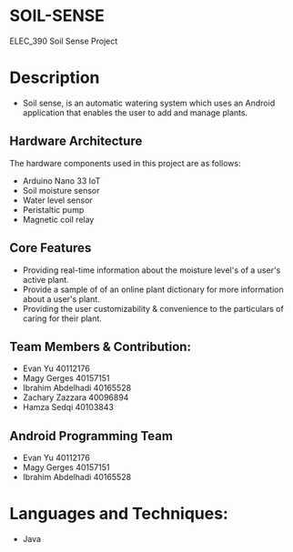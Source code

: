 
# SOIL-SENSE 
ELEC_390 Soil Sense Project

# Description
-  Soil sense, is an automatic watering system which uses an Android application that enables the user to add and manage plants. 

## Hardware Architecture 

The hardware components used in this project are as follows: 
* Arduino Nano 33 IoT 
* Soil moisture sensor  
* Water level sensor  
* Peristaltic pump 
* Magnetic coil relay 


## Core Features
* Providing real-time information about the moisture level's of a user's active plant.
* Provide a sample of of an online plant dictionary for more information about a user's plant.
* Providing the user customizability & convenience to the particulars of caring for their plant.


## Team Members & Contribution:
* Evan Yu 40112176   
* Magy Gerges 40157151   
* Ibrahim Abdelhadi 40165528   
* Zachary Zazzara 40096894    
* Hamza Sedqi 40103843

## Android Programming Team
* Evan Yu 40112176   
* Magy Gerges 40157151   
* Ibrahim Abdelhadi 40165528   


# Languages and Techniques:
- Java







